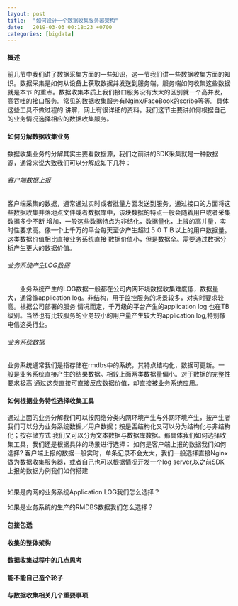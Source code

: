 ```yaml
---
layout: post
title:  "如何设计一个数据收集服务器架构"
date:   2019-03-03 00:18:23 +0700
categories: [bigdata]
---
```


#### 概述
  前几节中我们讲了数据采集方面的一些知识，这一节我们讲一些数据收集方面的知识。数据采集是如何从设备上获取数据并发送到服务端，服务端如何收集这些数据就是本节
的重点。数据收集本质上我们接口服务没有太大的区别就一个高并发，高吞吐的接口服务。常见的数据收集服务有Nginx/FaceBook的scribe等等。具体这些工具不做过程的
讲解，网上有很详细的资料。我们这节主要讲如何根据自己的业务情况选择相应的数据收集服务。
  
#### 如何分解数据收集业务
  数据收集业务的分解其实主要看数据源，我们之前讲的SDK采集就是一种数据源，通常来说大致我们可以分解成如下几种：  
  
###### 客户端数据上报  
  客户端采集的数据，通常通过实时或者批量方面发送到服务，通过接口的方面将这些数据收集并落地点文件或者数据库中，该块数据的特点一般会随着用户或者采集数据多少不断
增加，一般这些数据特点为非结化，数据量化，上报的高并量，实时性要求高。像一个上千万的平台每天至少产生超过５０ＴＢ以上的用户数据量。这类数据价值相比直接业务系统直接
数据价值小，但是数据全。需要通过数据分析产生更大的数据价值。
###### 业务系统产生LOG数据  
　　业务系统产生的LOG数据一般都在公司内网环境数据收集难度低，数据量大，通常像application log。非结构，用于监控服务的场景较多，对实时要求较高。根据公司部署的服务
情况而定，千万级的平台产生的application log 也在TB级别。当然也有比较服务的业务较小的用户量产生较大的application log,特别像电信这类行业。
###### 业务系统数据  
  业务系统通常我们是指存储在rmdbs中的系统，其特点结构化，数据可更新。一般是业务系统直接产生的结果数据。相较上面两类数据量偏小。对于数据的完整性要求极高
通过这类直接可直接反应数据价值，却直接被业务系统应用。

#### 如何根据业务特性选择收集工具  
  通过上面的业务分解我们可以按网络分类内网环境产生与外网环境产生，按产生者我们可以分为业务系统数据／用户数据；按是否结构化又可以分为结构化与非结构化；按存储方式
我们又可以分为文本数据与数据库数据。那具体我们如何选择收集工具，我们还是根据具体的场景进行选择：
  如何是客户端上报的数据我们如何选择?
  客户端上报的数据一般实时，单条记录不会太大，我们一般选择直接Nginx做为数据收集服务器，或者自己也可以根据情况开发一个log server,以之前SDK上报的数据为例我们如何搭建
```$xslt

```
  如果是内网的业务系统Application LOG我们怎么选择？
  
  如果是业务系统的生产的RMDBS数据我们怎么选择？  

#### 包接包送

#### 收集的整体架构  
  

#### 数据收集过程中的几点思考  


#### 能不能自己造个轮子  


#### 与数据收集相关几个重要事项　　

  

